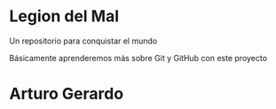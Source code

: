 # Legion del Mal
Un repositorio para conquistar el mundo

Básicamente aprenderemos más sobre Git y GitHub con este proyecto

# Arturo Gerardo